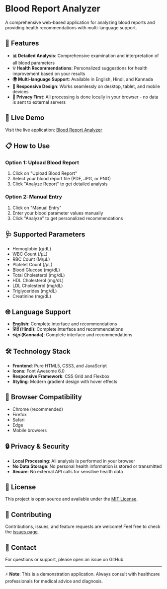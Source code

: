 # Blood Report Analyzer

A comprehensive web-based application for analyzing blood reports and providing health recommendations with multi-language support.

## 🌟 Features

- **📊 Detailed Analysis**: Comprehensive examination and interpretation of all blood parameters
- **💡 Health Recommendations**: Personalized suggestions for health improvement based on your results
- **🌍 Multi-language Support**: Available in English, Hindi, and Kannada
- **📱 Responsive Design**: Works seamlessly on desktop, tablet, and mobile devices
- **🔐 Privacy First**: All processing is done locally in your browser - no data is sent to external servers

## 🚀 Live Demo

Visit the live application: [Blood Report Analyzer](https://navi-siddu-1103.github.io/blood-report-analyzer-in-multilingual/)

## 📋 How to Use

### Option 1: Upload Blood Report
1. Click on "Upload Blood Report" 
2. Select your blood report file (PDF, JPG, or PNG)
3. Click "Analyze Report" to get detailed analysis

### Option 2: Manual Entry
1. Click on "Manual Entry"
2. Enter your blood parameter values manually
3. Click "Analyze" to get personalized recommendations

## 🩺 Supported Parameters

- Hemoglobin (g/dL)
- WBC Count (/μL)
- RBC Count (M/μL)
- Platelet Count (/μL)
- Blood Glucose (mg/dL)
- Total Cholesterol (mg/dL)
- HDL Cholesterol (mg/dL)
- LDL Cholesterol (mg/dL)
- Triglycerides (mg/dL)
- Creatinine (mg/dL)

## 🌐 Language Support

- **English**: Complete interface and recommendations
- **हिंदी (Hindi)**: Complete interface and recommendations
- **ಕನ್ನಡ (Kannada)**: Complete interface and recommendations

## 🛠️ Technology Stack

- **Frontend**: Pure HTML5, CSS3, and JavaScript
- **Icons**: Font Awesome 6.0
- **Responsive Framework**: CSS Grid and Flexbox
- **Styling**: Modern gradient design with hover effects

## 📱 Browser Compatibility

- Chrome (recommended)
- Firefox
- Safari
- Edge
- Mobile browsers

## 🔒 Privacy & Security

- **Local Processing**: All analysis is performed in your browser
- **No Data Storage**: No personal health information is stored or transmitted
- **Secure**: No external API calls for sensitive health data

## 📄 License

This project is open source and available under the [MIT License](LICENSE).

## 🤝 Contributing

Contributions, issues, and feature requests are welcome! Feel free to check the [issues page](../../issues).

## 📧 Contact

For questions or support, please open an issue on GitHub.

---

⚡ **Note**: This is a demonstration application. Always consult with healthcare professionals for medical advice and diagnosis.
